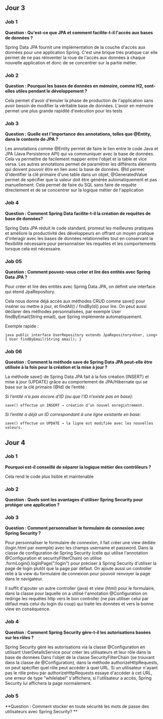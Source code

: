 ## Jour 3

### Job 1
**Question : Qu'est-ce que JPA et comment facilite-t-il l'accès aux bases de données ?**

Spring Data JPA fournit une implémentation de la couche d'accès aux données pour une application Spring. C'est une brique très pratique car elle permet de ne pas réinventer la roue de l'accès aux données à chaque nouvelle application et donc de se concentrer sur la partie métier.

### Job 2
**Question : Pourquoi les bases de données en mémoire, comme H2, sont-elles utiles pendant le développement ?**

Cela permet d'avoir d'émuler la phase de production de l'application sans avoir besoin de modifier la véritable base de données.
L'avoir en mémoire permet une plus grande rapidité d'exécution pour les tests


### Job 3
**Question : Quelle est l'importance des annotations, telles que @Entity, dans le contexte de JPA ?**

Les annotations comme @Entity permet de faire le lien entre le code Java et JPA (Java Persistence API) qui va communiquer avec la base de données.
Cela va permettre de facilement mapper entre l'objet et la table et vice versa.
Les autres annotations permet de paramètrer les différents éléments qui doivent pouvoir être en lien avec la base de données.
@Id permet d'identifier la clé primaire d'une table dans un objet, @GeneratedValue permet de spécifier que la valeur doit être générée automatiquement et pas manuellement.
Cela permet de faire du SQL sans faire de requête directement et de se concentrer sur la logique métier de l'application



### Job 4
**Question : Comment Spring Data facilite-t-il la création de requêtes de base de données?**

Spring Data JPA réduit le code standard, promeut les meilleures pratiques et améliore la productivité des développeurs en offrant un moyen pratique d'interagir avec les bases de données relationnelles tout en conservant la flexibilité nécessaire pour personnaliser les requêtes et les comportements lorsque cela est nécessaire.

### Job 05
**Question : Comment pouvez-vous créer et lire des entités avec Spring Data JPA ?**

Pour créer et lire des entités avec Spring Data JPA, on définit une interface qui étend JpaRepository.

Cela nous donne déjà accès aux méthodes CRUD comme save() pour insérer ou mettre à jour, et findAll() / findById() pour lire. On peut aussi déclarer des méthodes personnalisées, par exemple User findByEmail(String email), que Spring implémente automatiquement.

Exemple rapide :

`java
public interface UserRepository extends JpaRepository<User, Long> {
User findByEmail(String email);
}`

### Job 06
**Question : Comment la méthode save de Spring Data JPA peut-elle être utilisée à la fois pour la création et la mise à jour ?**

La méthode save() de Spring Data JPA fait à la fois création (INSERT) et mise à jour (UPDATE) grâce au comportement de JPA/Hibernate qui se base sur la clé primaire (@Id) de l’entité :

*Si l’entité n’a pas encore d’ID (ou que l’ID n’existe pas en base):*

    save() effectue un INSERT → création d’un nouvel enregistrement.

*Si l’entité a déjà un ID correspondant à une ligne existante en base:*

    save() effectue un UPDATE → la ligne est modifiée avec les nouvelles valeurs.

## Jour 4
### Job 1
**Pourquoi est-il conseillé de séparer la logique métier des contrôleurs ?**

Cela rend le code plus lisible et maintenable

### Job 2
**Question : Quels sont les avantages d'utiliser Spring Security pour protéger une application ?**


### Job 3
**Question : Comment personnaliser le formulaire de connexion avec Spring Security ?**

Pour personnaliser le formulaire de connexion, il fait créer une view dédiée (login.html par exemple) avec les champs username et password.
Dans la classe de configuration de Spring Security (celle qui utilise l'annotation @Configuration et securityFilterChain) on utilise .formLogin().loginPage("/login") pour préciser à Spring Security d'utiliser la page de login plutôt que la page par défaut. 
On ajoute aussi un controller relié à la view du formulaire de connexion pour pouvoir renvoyer la page dans le navigateur.

Il suffit d'ajouter un autre controller (java) et view (html) pour le formulaire, dans la classe pour laquelle on a utilisé l'annotation @Configuration on redirige les requêtes http vers le bon controller (ne pas utiliser celui par défaut mais celui du login du coup) qui traite les données et vers la bonne view en conséquence.


### Job 4
**Question : Comment Spring Security gère-t-il les autorisations basées sur les  rôles ?**

Spring Security gère les autorisations via la classe @Configuration en utilisant UserDetailsService pour créer les utilisateurs et leur rôle dans la base de données
Dans l'objet de la classe SecurityFilterChain (se trouvant dans la classe de @Configuration), dans la méthode authorizeHttpRequests, on peut spécifier quel rôle peut accéder à quel URL.
Si un utilisateur n'ayant pas le rôle prévu par authorizeHttpRequests essaye d'accéder à cet URL, une erreur de type "whilelabel" s'affichera, si l'utilisateur a accès, Spring Security lui affichera la page normalement.


### Job 5
**Question : Comment stocker en toute sécurité les mots de passe des utilisateurs avec Spring Security? **